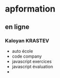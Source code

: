 # apformation
## en ligne
### Kaloyan KRASTEV

- auto école
- code company
- javascript exercices
- javascript évaluation
- 
